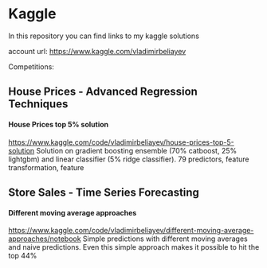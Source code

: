 # Kaggle
In this repository you can find links to my kaggle solutions

account url: https://www.kaggle.com/vladimirbeliayev

Competitions:
## House Prices - Advanced Regression Techniques
  #### House Prices top 5% solution
  https://www.kaggle.com/code/vladimirbeliayev/house-prices-top-5-solution
  Solution on gradient boosting ensemble (70% catboost, 25% lightgbm) and linear classifier (5% ridge classifier). 79 predictors, feature transformation, feature
  
## Store Sales - Time Series Forecasting
  #### Different moving average approaches
  https://www.kaggle.com/code/vladimirbeliayev/different-moving-average-approaches/notebook
  Simple predictions with different moving averages and naive predictions. Even this simple approach makes it possible to hit the top 44%

